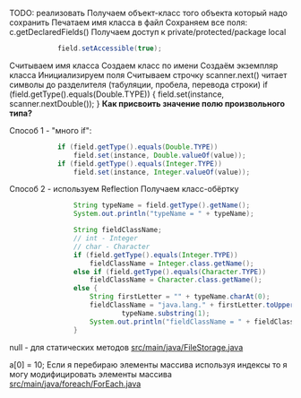 <!-- doc.py -->
TODO: реализовать
Получаем объект-класс того объекта
который надо сохранить
Печатаем имя класса в файл
Сохраняем все поля: c.getDeclaredFields()
Получаем доступ к
private/protected/package local
``` java
            field.setAccessible(true);
```

Считываем имя класса
Создаем класс по имени
Создаём экземпляр класса
Инициализируем поля
Считываем строчку
scanner.next() читает символы
до разделителя (табуляции, пробела,
перевода строки)
if (field.getType().equals(Double.TYPE)) {
field.set(instance, scanner.nextDouble());
}
**Как присвоить значение полю произвольного типа?**

Способ 1 - "много if":
``` java
            if (field.getType().equals(Double.TYPE))
                field.set(instance, Double.valueOf(value));
            if (field.getType().equals(Integer.TYPE))
                field.set(instance, Integer.valueOf(value));
```

Способ 2 - используем Reflection
Получаем класс-обёртку
``` java
                String typeName = field.getType().getName();
                System.out.println("typeName = " + typeName);

                String fieldClassName;
                // int - Integer
                // char - Character
                if (field.getType().equals(Integer.TYPE))
                    fieldClassName = Integer.class.getName();
                else if (field.getType().equals(Character.TYPE))
                    fieldClassName = Character.class.getName();
                else {
                    String firstLetter = "" + typeName.charAt(0);
                    fieldClassName = "java.lang." + firstLetter.toUpperCase() +
                            typeName.substring(1);
                    System.out.println("fieldClassName = " + fieldClassName);
                }
```

null - для статических методов
[src/main/java/FileStorage.java](src/main/java/FileStorage.java)

a[0] = 10;
Если я перебираю элементы массива используя индексы
то я могу модифицировать элементы массива
[src/main/java/foreach/ForEach.java](src/main/java/foreach/ForEach.java)

